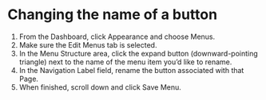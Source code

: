 # Changing the name of a button

1. From the Dashboard, click Appearance and choose Menus.
2. Make sure the Edit Menus tab is selected.
3. In the Menu Structure area, click the expand button (downward-pointing triangle) next to the name of the menu item you’d like to rename.
4. In the Navigation Label field, rename the button associated with that Page.
5. When finished, scroll down and click Save Menu.

